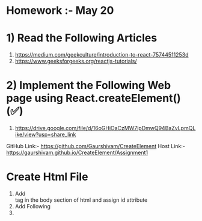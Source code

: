 # Homework  :- May 20

# 1) Read the Following Articles

1. https://medium.com/geekculture/introduction-to-react-75744511253d 
2. https://www.geeksforgeeks.org/reactjs-tutorials/

# 2) Implement the Following Web page using React.createElement() (✅)
1. https://drive.google.com/file/d/16oGHiOaCzMW7lpDmwQ94BaZvLpmQLike/view?usp=share_link



GitHub Link:- https://github.com/Gaurshivam/CreateElement
Host Link:- https://gaurshivam.github.io/CreateElement/Assignment1


# Create Html File
1. Add <div id=”root”> tag in the body section of html and assign id attribute
2. Add Following <script> tags to the HTML page right before the closing </body> tag
3. <script crossorigin src="https://unpkg.com/react@18/umd/react.development.js"></script>
4. <script crossorigin src="https://unpkg.com/react-dom@18/umd/react-dom.development.js"></script>
